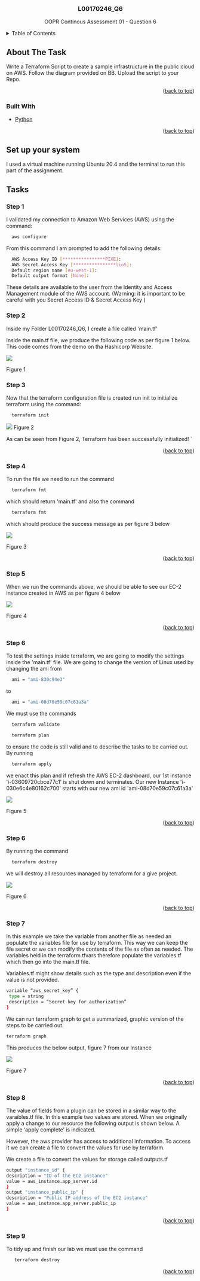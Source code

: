 <div id="top"></div>

<br />
<div align="center">

  <h3 align="center">L00170246_Q6</h3>

  <p align="center">
    OOPR Continous Assessment 01 - Question 6
    <br />
  </p>
</div>



<!-- TABLE OF CONTENTS -->
<details>
  <summary>Table of Contents</summary>
  <ol>
    <li>
      <a href="/Users/pierceoneill/Desktop/OOPR Assignment DCM2021/L00170246_Q3/L00170246_Q3.md#about-the-task">About The Task</a>
      <ul>
        <li><a href="/Users/pierceoneill/Desktop/OOPR Assignment DCM2021/L00170246_Q3/L00170246_Q3.md#built-with">Built With</a></li>
      </ul>
    </li>
    <li>
      <a href="/Users/pierceoneill/Desktop/OOPR Assignment DCM2021/L00170246_Q3/L00170246_Q3.md#Set up your system">Set up your system</a>
    </li>
    <li><a href="/Users/pierceoneill/Desktop/OOPR Assignment DCM2021/L00170246_Q3/L00170246_Q3.md#tasks">Tasks</a></li>
  </ol>
</details>



<!-- ABOUT THE TASK -->
## About The Task

Write a Terraform Script to create a sample infrastructure in the public cloud on
AWS. Follow the diagram provided on BB. Upload the script to your Repo. 

<p align="right">(<a href="#top">back to top</a>)</p>



### Built With

* [Python](https://python.org/)

<p align="right">(<a href="#top">back to top</a>)</p>

<!-- GETTING STARTED -->
## Set up your system

I used a virtual machine running Ubuntu 20.4 and the terminal to run this part of the assignment.

## Tasks

### Step 1

I validated my connection to Amazon Web Services (AWS) using the command:





```sh
  aws configure
   ```
From this command I am prompted to add the following details:
```sh
  AWS Access Key ID [****************PIXE]: 
  AWS Secret Access Key [****************lioS]: 
  Default region name [eu-west-1]: 
  Default output format [None]: 
   ```

These details are available to the user from the Identity and Access Management module of the AWS account. (Warning: it is important to be careful with you Secret Access ID & Secret Access Key )



### Step 2

Inside my Folder L00170246_Q6, I create a file called 'main.tf'

Inside the main.tf file, we produce the following code as per figure 1 below. This code comes from the demo on tha Hashicorp
Website.

![](/Users/pierceoneill/Desktop/OOPR_Assignment_DCM2021/L00170246_Q6/Screenshots/L00170246_Q6_img01.png)
 
Figure 1


### Step 3

Now that the terraform configuration file is created run init to initialize terraform using the command:
```sh
  terraform init
   ```

   [![](/Users/pierceoneill/Desktop/OOPR_Assignment_DCM2021/L00170246_Q6/Screenshots/L00170246_Q6_img02.png)]()
Figure 2

As can be seen from Figure 2, Terraform has been successfully initialized!
`

<p align="right">(<a href="#top">back to top</a>)</p>

### Step 4

To run the file we need to run the command
```sh
  terraform fmt
   ```
which should return 'main.tf' and also the command
```sh
  terraform fmt
   ```
which should produce the success message as per figure 3 below

   [![](/Users/pierceoneill/Desktop/OOPR_Assignment_DCM2021/L00170246_Q6/Screenshots/L00170246_Q6_img03.png)]()

Figure 3

<p align="right">(<a href="#top">back to top</a>)</p>

### Step 5

When we run the commands above, we should be able to see our EC-2 instance created in AWS as per 
figure 4 below


   [![](/Users/pierceoneill/Desktop/OOPR_Assignment_DCM2021/L00170246_Q6/Screenshots/L00170246_Q6_img04.png)]()

Figure 4

<p align="right">(<a href="#top">back to top</a>)</p>


### Step 6

To test the settings inside terraform, we are going to modify the settings inside the 'main.tf' file. We are going to change the version 
of Linux used by changing the ami from

```sh
  ami = "ami-830c94e3"
   ```
to

```sh
  ami = "ami-08d70e59c07c61a3a"
   ```

We must use the commands 

```sh
  terraform validate
   ```


```sh
  terraform plan
   ```
to ensure the code is still valid and to describe the tasks to be carried out. By running 
```sh
  terraform apply
   ```
we enact this plan and if refresh the AWS EC-2 dashboard, our 1st instance 'i-03609720cbce77c1' is shut down and terminates. Our new Instance 'i-030e6c4e80162c700' starts with our new ami id 'ami-08d70e59c07c61a3a'

   [![](/Users/pierceoneill/Desktop/OOPR_Assignment_DCM2021/L00170246_Q6/Screenshots/L00170246_Q6_img05.png)]()

Figure 5

<p align="right">(<a href="#top">back to top</a>)</p>


### Step 6

By running the command


```sh
  terraform destroy
   ```
we will destroy all resources managed by terraform for a give project.

   [![](/Users/pierceoneill/Desktop/OOPR_Assignment_DCM2021/L00170246_Q6/Screenshots/L00170246_Q6_img06.png)]()

Figure 6

<p align="right">(<a href="#top">back to top</a>)</p>

### Step 7

In this example we take the variable from another
file as needed an populate the variables file for use by terraform. This way we can keep the file
secret or we can modify the contents of the file as often as needed. The variables held in the terraform.tfvars therefore populate the variables.tf which then go into the
main.tf file.

Variables.tf might show details such as the type and description even if the value is not provided.
```sh
variable “aws_secret_key” {
 type = string
 description = “Secret key for authorization”
}
 ```

We can run terraform graph to get a summarized, graphic version of the steps to be carried out.

```sh
terraform graph
 ```
This produces the below output, figure 7 from our Instance 

   [![](/Users/pierceoneill/Desktop/OOPR_Assignment_DCM2021/L00170246_Q6/Screenshots/L00170246_Q6_img07.png)]()


Figure 7

<p align="right">(<a href="#top">back to top</a>)</p>

### Step 8

The value of fields from a plugin can be stored in a similar way to the varaibles.tf file. In this example
two values are stored. When we originally apply a change to our resource the following output is
shown below. A simple ‘apply complete’ is indicated.

However, the aws provider has access to additional information. To access it we can create a file to
convert the values for use by terraform.

We create a file to convert the values for storage called outputs.tf
```sh
output "instance_id" {
description = "ID of the EC2 instance"
value = aws_instance.app_server.id
}
output "instance_public_ip" {
description = "Public IP address of the EC2 instance"
value = aws_instance.app_server.public_ip
}
```


<p align="right">(<a href="#top">back to top</a>)</p>

### Step 9

To tidy up and finish our lab we must use the command

```sh
   terraform destroy
   ```


<p align="right">(<a href="#top">back to top</a>)</p>

<!-- MARKDOWN LINKS & IMAGES -->
<!-- https://www.markdownguide.org/basic-syntax/#reference-style-links -->

<!-- MARKDOWN LINKS & IMAGES -->
<!-- https://www.markdownguide.org/basic-syntax/#reference-style-links -->

[linkedin-url]: https://www.linkedin.com/in/pierce-oneill/




